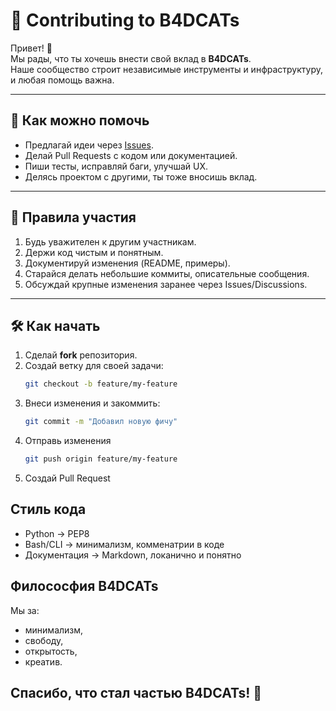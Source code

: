 # 🤝 Contributing to B4DCATs

Привет! 👋  
Мы рады, что ты хочешь внести свой вклад в **B4DCATs**.  
Наше сообщество строит независимые инструменты и инфраструктуру, и любая помощь важна.  

---

## 🚀 Как можно помочь
- Предлагай идеи через [Issues](../../issues).  
- Делай Pull Requests с кодом или документацией.  
- Пиши тесты, исправляй баги, улучшай UX.  
- Делясь проектом с другими, ты тоже вносишь вклад.  

---

## 📌 Правила участия
1. Будь уважителен к другим участникам.  
2. Держи код чистым и понятным.  
3. Документируй изменения (README, примеры).  
4. Старайся делать небольшие коммиты, описательные сообщения.  
5. Обсуждай крупные изменения заранее через Issues/Discussions.  

---

## 🛠 Как начать
1. Сделай **fork** репозитория.  
2. Создай ветку для своей задачи:  
   ```bash
   git checkout -b feature/my-feature
   ```
3. Внеси изменения и закоммить:
    ```bash
    git commit -m "Добавил новую фичу"
    ```
4. Отправь изменения
    ```bash
    git push origin feature/my-feature
    ```
5. Создай Pull Request

## Стиль кода
- Python -> PEP8
- Bash/CLI -> минимализм, комменатрии в коде
- Документация -> Markdown, локанично и понятно

## Филососфия B4DCATs
Мы за:
- минимализм,
- свободу,
- открытость,
- креатив.

## Спасибо, что стал частью B4DCATs! 🖤